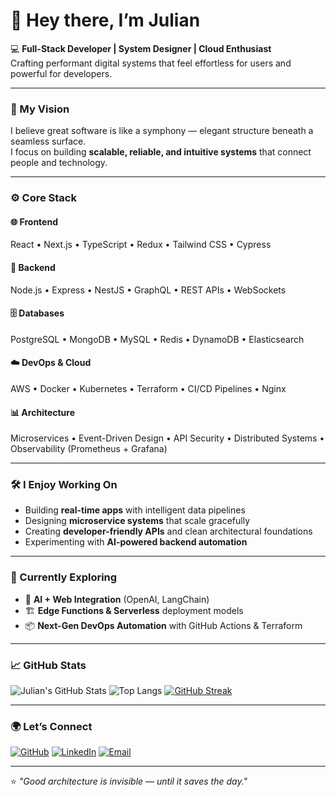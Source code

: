 # 👋 Hey there, I’m Julian

💻 **Full-Stack Developer | System Designer | Cloud Enthusiast**  
Crafting performant digital systems that feel effortless for users and powerful for developers.

---

### 🧭 My Vision
I believe great software is like a symphony — elegant structure beneath a seamless surface.  
I focus on building **scalable, reliable, and intuitive systems** that connect people and technology.

---

### ⚙️ Core Stack

#### 🌐 Frontend
React • Next.js • TypeScript • Redux • Tailwind CSS • Cypress

#### 🧩 Backend
Node.js • Express • NestJS • GraphQL • REST APIs • WebSockets

#### 🗄️ Databases
PostgreSQL • MongoDB • MySQL • Redis • DynamoDB • Elasticsearch

#### ☁️ DevOps & Cloud
AWS • Docker • Kubernetes • Terraform • CI/CD Pipelines • Nginx

#### 📊 Architecture
Microservices • Event-Driven Design • API Security • Distributed Systems • Observability (Prometheus + Grafana)

---

### 🛠️ I Enjoy Working On
- Building **real-time apps** with intelligent data pipelines  
- Designing **microservice systems** that scale gracefully  
- Creating **developer-friendly APIs** and clean architectural foundations  
- Experimenting with **AI-powered backend automation**

---

### 🧠 Currently Exploring
- 🤖 **AI + Web Integration** (OpenAI, LangChain)  
- 🏗️ **Edge Functions & Serverless** deployment models  
- 📦 **Next-Gen DevOps Automation** with GitHub Actions & Terraform  

---

### 📈 GitHub Stats
![Julian's GitHub Stats](https://github-readme-stats.vercel.app/api?username=ToyBoy1127&show_icons=true&theme=tokyonight)
![Top Langs](https://github-readme-stats.vercel.app/api/top-langs/?username=ToyBoy1127&layout=compact&theme=tokyonight)
[![GitHub Streak](https://streak-stats.demolab.com?user=ToyBoy1127&theme=tokyonight)](https://git.io/streak-stats)

---

### 🌍 Let’s Connect
[![GitHub](https://img.shields.io/badge/GitHub-ToyBoy1127-181717?style=for-the-badge&logo=github)](https://github.com/ToyBoy1127)
[![LinkedIn](https://img.shields.io/badge/LinkedIn-Julian_Scott-blue?style=for-the-badge&logo=linkedin)](https://linkedin.com/in/julian)
[![Email](https://img.shields.io/badge/Email-smilechen1127%40gmail.com-red?style=for-the-badge&logo=gmail)](mailto:smilechen1127@gmail.com)

---

⭐️ *"Good architecture is invisible — until it saves the day."*
